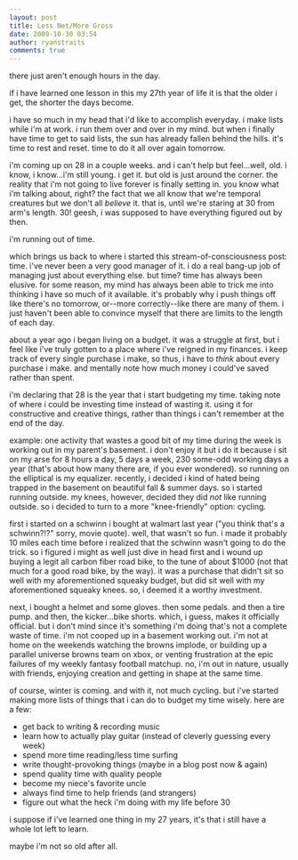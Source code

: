 ```yaml
---
layout: post
title: Less Net/More Gross
date: 2009-10-30 03:54
author: ryanstraits
comments: true
---
```

<p>there just aren't enough hours in the day.</p>
<p>if i have learned one lesson in this my 27th year of life it is that the older i get, the shorter the days become.</p>
<p>i have so much in my head that i'd like to accomplish everyday. i make lists while i'm at work. i run them over and over in my mind. but when i finally have time to get to said lists, the sun has already fallen behind the hills. it's time to rest and reset. time to do it all over again tomorrow.</p>
<p>i'm coming up on 28 in a couple weeks. and i can't help but feel...well, old. i know, i know...i'm still young. i get it. but old is just around the corner.&nbsp;the reality that i'm not going to live forever is finally setting in. you know what i'm talking about, right? the fact that we all know that we're temporal creatures but we don't all <em>believe</em> it. that is, until we're staring at 30 from arm's length.&nbsp;30! geesh, i was supposed to have everything figured out by then.</p>
<p>i'm running out of time.</p>
<p>which brings us back to where i started this stream-of-consciousness post: time. i've never been a very good manager of it. i do a real bang-up job of managing just about everything else. but time? time has always been elusive. for some reason, my mind has always been able to trick me into thinking i have so much of it available. it's probably why i push things off like there's no tomorrow, or--more correctly--like there are many of them. i just haven't been able to convince myself that there are limits to the length of each day.</p>
<p>about a year ago i began living on a budget. it was a struggle at first, but i feel like i've truly gotten to a place where i've reigned in my finances. i keep track of every single purchase i make, so thus, i have to <em>think</em> about every purchase i make. and mentally note how much money i could've saved rather than spent.</p>
<p>i'm declaring that 28 is the year that i start budgeting my time. taking note of where i could be investing time instead of wasting it. using it for constructive and creative things, rather than things i can't remember at the end of the day.</p>
<p>example: one activity that wastes a good bit of my time during the week is working out in my parent's basement. i don't enjoy it but i do it because i sit on my arse for 8 hours a day, 5 days a week, 230 some-odd working days a year (that's about how many there are, if you ever wondered). so running on the elliptical is my equalizer. recently, i decided i kind of hated being trapped in the basement on beautiful fall &amp; summer days. so i started running outside. my knees, however, decided they did <em>not</em> like running outside. so i decided to turn to a more "knee-friendly" option:&nbsp;cycling.</p>
<p>first i started on a schwinn i bought at walmart last year ("you think that's a schwinn?!?" sorry, movie quote). well, that wasn't so fun. i made it probably 10 miles each time before i realized that the schwinn wasn't going to do the trick. so i figured i might as well just dive in head first and i wound up buying a legit all carbon fiber road bike, to the tune of about $1000 (not that much for a good road bike, by the way). it was a purchase that didn't sit so well with my aforementioned squeaky budget, but did sit well with my aforementioned squeaky knees. so, i deemed it a worthy investment.</p>
<p>next, i bought a helmet and some gloves. then some pedals. and then a tire pump. and then, the kicker...bike shorts. which, i guess, makes it officially official. but i don't mind since it's something i'm doing that's not a complete waste of time. i'm not cooped up in a basement working out. i'm not at home on the weekends watching the browns implode, or building up a parallel universe browns team on xbox, or venting frustration at the epic failures of my weekly fantasy football matchup. no, i'm out in nature, usually with friends, enjoying creation and getting in shape at the same time.</p>
<p>of course, winter is coming. and with it, not much cycling. but i've started making more lists of things that i can do to budget my time wisely. here are a few:</p>
<ul>
<li>get back to writing &amp; recording music</li>
<li>learn how to actually play guitar (instead of cleverly guessing every week)</li>
<li>spend more time reading/less time surfing</li>
<li>write thought-provoking things (maybe in a blog post now &amp; again)</li>
<li>spend quality time with quality people</li>
<li>become my niece's favorite uncle</li>
<li>always find time to help friends (and strangers)</li>
<li>figure out what the heck i'm doing with my life before 30</li>
</ul>
<p>i suppose&nbsp;if i've learned one thing in my 27 years, it's that i still have a whole lot left to learn.</p>
<p>maybe i'm not so old after all.</p>
<p>&nbsp;</p>

